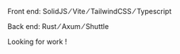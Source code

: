Front end: SolidJS  ⁄ Vite ⁄ TailwindCSS ⁄ Typescript

Back end: Rust ⁄ Axum ⁄ Shuttle

Looking for work !
